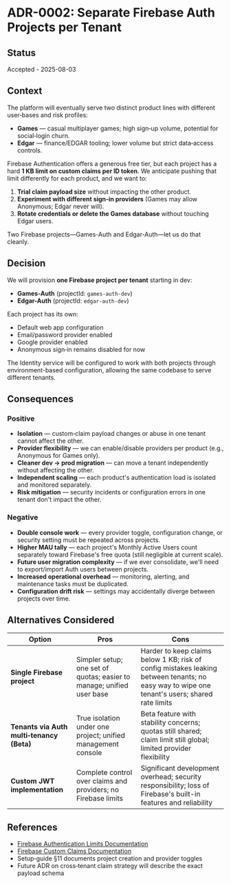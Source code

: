 # ADR-0002: Separate Firebase Auth Projects per Tenant

## Status

Accepted - 2025-08-03

## Context

The platform will eventually serve two distinct product lines with different user‑bases and risk profiles:

- **Games** — casual multiplayer games; high sign‑up volume, potential for social‑login churn.
- **Edgar** — finance/EDGAR tooling; lower volume but strict data‑access controls.

Firebase Authentication offers a generous free tier, but each project has a hard **1 KB limit on custom claims per ID token**. We anticipate pushing that limit differently for each product, and we want to:

1. **Trial claim payload size** without impacting the other product.
2. **Experiment with different sign‑in providers** (Games may allow Anonymous; Edgar never will).
3. **Rotate credentials or delete the Games database** without touching Edgar users.

Two Firebase projects—Games-Auth and Edgar-Auth—let us do that cleanly.

## Decision

We will provision **one Firebase project per tenant** starting in dev:

- **Games-Auth** (projectId: `games-auth-dev`)
- **Edgar-Auth** (projectId: `edgar-auth-dev`)

Each project has its own:

- Default web app configuration
- Email/password provider enabled
- Google provider enabled
- Anonymous sign‑in remains disabled for now

The Identity service will be configured to work with both projects through environment-based configuration, allowing the same codebase to serve different tenants.

## Consequences

### Positive

- **Isolation** — custom‑claim payload changes or abuse in one tenant cannot affect the other.
- **Provider flexibility** — we can enable/disable providers per product (e.g., Anonymous for Games only).
- **Cleaner dev → prod migration** — can move a tenant independently without affecting the other.
- **Independent scaling** — each product's authentication load is isolated and monitored separately.
- **Risk mitigation** — security incidents or configuration errors in one tenant don't impact the other.

### Negative

- **Double console work** — every provider toggle, configuration change, or security setting must be repeated across projects.
- **Higher MAU tally** — each project's Monthly Active Users count separately toward Firebase's free quota (still negligible at current scale).
- **Future user migration complexity** — if we ever consolidate, we'll need to export/import Auth users between projects.
- **Increased operational overhead** — monitoring, alerting, and maintenance tasks must be duplicated.
- **Configuration drift risk** — settings may accidentally diverge between projects over time.

## Alternatives Considered

| **Option** | **Pros** | **Cons** |
|------------|----------|----------|
| **Single Firebase project** | Simpler setup; one set of quotas; easier to manage; unified user base | Harder to keep claims below 1 KB; risk of config mistakes leaking between tenants; no easy way to wipe one tenant's users; shared rate limits |
| **Tenants via Auth multi‑tenancy (Beta)** | True isolation under one project; unified management console | Beta feature with stability concerns; quotas still shared; claim limit still global; limited provider flexibility |
| **Custom JWT implementation** | Complete control over claims and providers; no Firebase limits | Significant development overhead; security responsibility; loss of Firebase's built-in features and reliability |

## References

- [Firebase Authentication Limits Documentation](https://firebase.google.com/docs/auth/limits)
- [Firebase Custom Claims Documentation](https://firebase.google.com/docs/auth/admin/custom-claims)
- Setup‑guide §11 documents project creation and provider toggles
- Future ADR on cross‑tenant claim strategy will describe the exact payload schema
